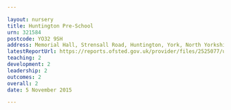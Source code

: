 ```yaml
---

layout: nursery
title: Huntington Pre-School
urn: 321584
postcode: YO32 9SH
address: Memorial Hall, Strensall Road, Huntington, York, North Yorkshire, YO32 9SH
latestReportUrl: https://reports.ofsted.gov.uk/provider/files/2525077/urn/321584.pdf
teaching: 2
development: 2
leadership: 2
outcomes: 2
overall: 2
date: 5 November 2015

---
```


